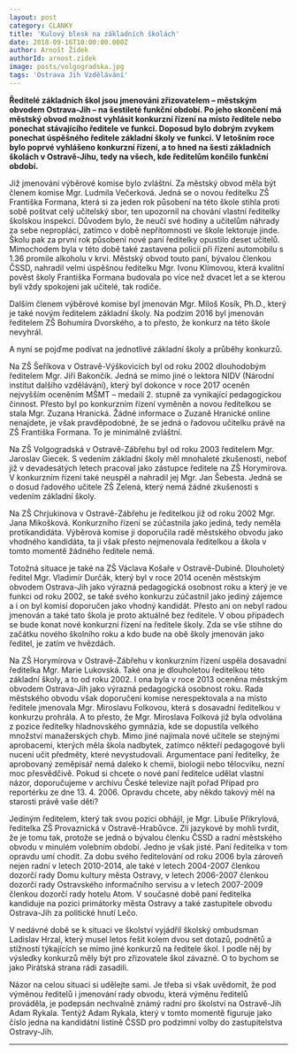 ```yaml
---
layout: post
category: CLANKY
title: 'Kulový blesk na základních školách'
date: 2018-09-16T10:00:00.000Z
author: Arnošt Žídek
authorId: arnost.zidek
image: posts/volgogradska.jpg
tags: 'Ostrava Jih Vzdělávání'
---
```


**Ředitelé základních škol jsou jmenováni zřizovatelem – městským obvodem Ostrava-Jih – na šestileté funkční období. Po jeho skončení má městský obvod možnost vyhlásit konkurzní řízení na místo ředitele nebo ponechat stávajícího ředitele ve funkci. Doposud bylo dobrým zvykem ponechat úspěšného ředitele základní školy ve funkci. V letošním roce bylo poprvé vyhlášeno konkurzní řízení, a to hned na šesti základních školách v Ostravě-Jihu, tedy na všech, kde ředitelům končilo funkční období.** 

Již jmenování výběrové komise bylo zvláštní. Za městský obvod měla být členem komise Mgr. Ludmila Večerková. Jedná se o novou ředitelku ZŠ Františka Formana, která si za jeden rok působení na této škole stihla proti sobě poštvat celý učitelský sbor, ten upozornil na chování vlastní ředitelky školskou inspekci. Důvodem bylo, že neučí své hodiny a učitelům náhrady za sebe neproplácí, zatímco v době nepřítomnosti ve škole lektoruje jinde. Školu pak za první rok působení nové paní ředitelky opustilo deset učitelů. Mimochodem byla v této době také zastavena policií při řízení automobilu s 1.36 promile alkoholu v krvi. Městský obvod touto paní, bývalou členkou ČSSD, nahradil velmi úspěšnou ředitelku Mgr. Ivonu Klímovou, která kvalitní pověst školy Františka Formana budovala po více než dvacet let a se kterou byli vždy spokojeni jak učitelé, tak rodiče. 

Dalším členem výběrové komise byl jmenován Mgr. Miloš Kosík, Ph.D., který je také novým ředitelem základní školy. Na podzim 2016 byl jmenován ředitelem ZŠ Bohumíra Dvorského, a to přesto, že konkurz na této škole nevyhrál. 

A nyní se pojďme podívat na jednotlivé základní školy a průběhy konkurzů.

Na ZŠ Šeříkova v Ostravě-Výškovicích byl od roku 2002 dlouhodobým ředitelem Mgr. Jiří Bakončík. Jedná se mimo jiné o lektora NIDV (Národní institut dalšího vzdělávání), který byl dokonce v roce 2017 oceněn nejvyšším oceněním MŠMT – medailí 2. stupně za vynikající pedagogickou činnost. Přesto byl po konkurzním řízení vyměněn a novou ředitelkou se stala Mgr. Zuzana Hranická. Žádné informace o Zuzaně Hranické online nenajdete, je však pravděpodobné, že se jedná o řadovou učitelku právě na ZŠ Františka Formana. To je minimálně zvláštní.

Na ZŠ Volgogradská v Ostravě-Zábřehu byl od roku 2003 ředitelem Mgr. Jaroslav Giecek. S vedením základní školy měl mnohaleté zkušenosti, neboť již v devadesátých letech pracoval jako zástupce ředitele na ZŠ Horymírova. V konkurzním řízení také neuspěl a nahradil jej Mgr. Jan Šebesta. Jedná se o dosud řadového učitele ZŠ Zelená, který nemá žádné zkušenosti s vedením základní školy.

Na ZŠ Chrjukinova v Ostravě-Zábřehu je ředitelkou již od roku 2002 Mgr. Jana Mikošková. Konkurzního řízení se zúčastnila jako jediná, tedy neměla protikandidáta. Výběrová komise ji doporučila radě městského obvodu jako vhodného kandidáta, ta ji však přesto nejmenovala ředitelkou a škola v tomto momentě žádného ředitele nemá. 

Totožná situace je také na ZŠ Václava Košaře v Ostravě-Dubině. Dlouholetý ředitel Mgr. Vladimír Durčák, který byl v roce 2014 oceněn městským obvodem Ostrava-Jih jako výrazná pedagogická osobnost roku a který je ve funkci od roku 2002, se také svého konkurzu zúčastnil jako jediný zájemce a i on byl komisí doporučen jako vhodný kandidát. Přesto ani on nebyl radou jmenován a také tato škola je proto aktuálně bez ředitele. V obou případech se bude konat nové konkurzní řízení na ředitele školy. Zda se vše stihne do začátku nového školního roku a kdo bude na obě školy jmenován jako ředitel, je zatím ve hvězdách.

Na ZŠ Horymírova v Ostravě-Zábřehu v konkurzním řízení uspěla dosavadní ředitelka Mgr. Marie Lukovská. Také ona je dlouholetou ředitelkou této základní školy, a to od roku 2002. I ona byla v roce 2013 oceněna městským obvodem Ostrava-Jih jako výrazná pedagogická osobnost roku. Rada městského obvodu však doporučení komise nerespektovala a na místo ředitele jmenovala Mgr. Miroslavu Folkovou, která s dosavadní ředitelkou v konkurzu prohrála. A to přesto, že Mgr. Miroslava Folková již byla odvolána z pozice ředitelky hladnovského gymnázia, kde se dopustila velkého množství manažerských chyb. Mimo jiné najímala nové učitele se stejnými aprobacemi, kterých měla škola nadbytek, zatímco někteří pedagogové byli nuceni učit předměty, které nevystudovali. Argumentace paní ředitelky, že aprobovaný zeměpisář nemá daleko k chemii, biologii nebo tělocviku, nezní moc přesvědčivě. Pokud si chcete o nové paní ředitelce udělat vlastní názor, doporučujeme v archívu České televize najít pořad Případ pro reportérku ze dne 13. 4. 2006. Opravdu chcete, aby někdo takový měl na starosti právě vaše děti?

Jediným ředitelem, který tak svou pozici obhájil, je Mgr. Libuše Přikrylová, ředitelka ZŠ Provaznická v Ostravě-Hrabůvce. Zlí jazykové by mohli tvrdit, že je tomu tak, protože se jedná o bývalou členku ČSSD a radní městského obvodu v minulém volebním období. Jedno je však jisté. Paní ředitelka v tom opravdu umí chodit. Za dobu svého ředitelování od roku 2006 byla zároveň nejen radní v letech 2010-2014, ale také v letech 2004-2007 členkou dozorčí rady Domu kultury města Ostravy, v letech 2006-2007 členkou dozorčí rady Ostravského informačního servisu a v letech 2007-2009 členkou dozorčí rady hotelu Atom. V současné době paní ředitelka kandiduje na pozici primátorky města Ostravy a také zastupitele obvodu Ostrava-Jih za politické hnutí Lečo.

V nedávné době se k situaci ve školství vyjádřil školský ombudsman Ladislav Hrzal, který musel letos řešit kolem dvou set dotazů, podnětů a stížností týkajících se mimo jiné konkurzů na ředitele škol. I podle něj by výsledky konkurzů měly být pro zřizovatele škol závazné. O to bychom se jako Pirátská strana rádi zasadili. 

Názor na celou situaci si udělejte sami. Je třeba si však uvědomit, že pod výměnou ředitelů i jmenování rady obvodu, která výměnu ředitelů prováděla, je podepsán nechvalně známý radní pro školství na Ostravě-Jih Adam Rykala. Tentýž Adam Rykala, který v tomto momentě figuruje jako číslo jedna na kandidátní listině ČSSD pro podzimní volby do zastupitelstva Ostravy-Jih. 

---
